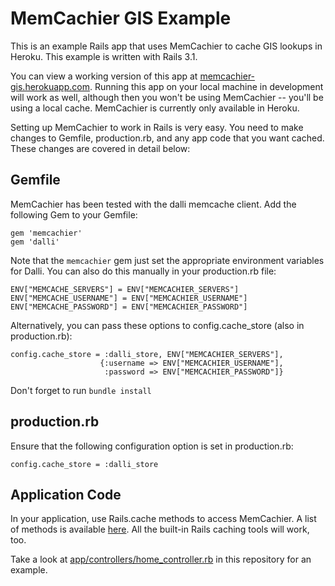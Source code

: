 MemCachier GIS Example
=====

This is an example Rails app that uses MemCachier to cache GIS lookups in Heroku.  This example is written with Rails 3.1.

You can view a working version of this app at [memcachier-gis.herokuapp.com](http://memcachier-gis.herokuapp.com).  Running this app on your local machine in
development will work as well, although then you won't be using MemCachier -- you'll be using a local cache.  MemCachier is currently
only available in Heroku.

Setting up MemCachier to work in Rails is very easy.  You need to make changes to Gemfile, production.rb, and any app code that
you want cached.  These changes are covered in detail below:

Gemfile
-----

MemCachier has been tested with the dalli memcache client.  Add the following Gem to your Gemfile:

    gem 'memcachier'
    gem 'dalli'

Note that the `memcachier` gem just set the appropriate environment variables for Dalli. You can also do this manually in your production.rb file:

    ENV["MEMCACHE_SERVERS"] = ENV["MEMCACHIER_SERVERS"]
    ENV["MEMCACHE_USERNAME"] = ENV["MEMCACHIER_USERNAME"]
    ENV["MEMCACHE_PASSWORD"] = ENV["MEMCACHIER_PASSWORD"]

Alternatively, you can pass these options to config.cache_store (also in production.rb):

    config.cache_store = :dalli_store, ENV["MEMCACHIER_SERVERS"],
                        {:username => ENV["MEMCACHIER_USERNAME"],
                         :password => ENV["MEMCACHIER_PASSWORD"]}

Don't forget to run `bundle install`

production.rb
-----

Ensure that the following configuration option is set in production.rb:

    config.cache_store = :dalli_store

Application Code
-----

In your application, use Rails.cache methods to access MemCachier.  A list of methods is available [here](http://api.rubyonrails.org/classes/ActiveSupport/Cache/Store.html).  All the built-in Rails caching tools will work, too.

Take a look at [app/controllers/home_controller.rb](https://github.com/memcachier/memcachier-gis/blob/master/app/controllers/home_controller.rb) in this repository for an example.
